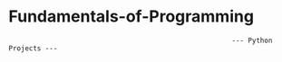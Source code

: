 # Fundamentals-of-Programming
```
                                                       --- Python Projects ---
``` 
